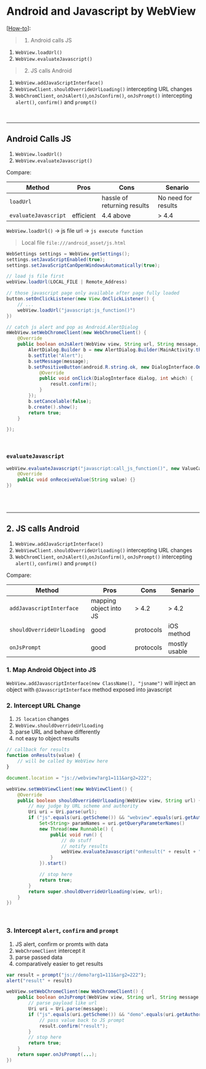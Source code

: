 # Android and Javascript by WebView

[[How-to][referral]]:
>1. Android calls JS
1. `WebView.loadUrl()`
1. `WebView.evaluateJavascript()`

>2. JS calls Android
1. `WebView.addJavaScriptInterface()`
1. `WebViewClient.shouldOverrideUrlLoading()` intercepting URL changes
1. `WebChromClient`, `onJsAlert()`,`onJsConfirm()`, `onJsPrompt()` intercepting `alert()`, `confirm()` and `prompt()`

<br>

---
## Android Calls JS
1. `WebView.loadUrl()`
1. `WebView.evaluateJavascript()`

Compare:

Method | Pros | Cons | Senario
---|---|---|---
`loadUrl` | | hassle of returning results | No need for results
`evaluateJavascript` | efficient | 4.4 above | > 4.4

`WebView.loadUrl()` -> js file url -> `js execute function`

>Local file `file:///android_asset/js.html`

```java
WebSettings settings = WebView.getSettings();
settings.setJavaScriptEnabled(true);
settings.setJavaScriptCanOpenWindowsAutomatically(true);

// load js file first
webView.loadUrl(LOCAL_FILE | Remote_Address)

// those javascript page only available after page fully loaded
button.setOnClickListener(new View.OnClickListener() {
    // ...
    webView.loadUrl("javascript:js_function()")
})

// catch js alert and pop as Android.AlertDialog
mWebView.setWebChromeClient(new WebChromeClient() {
    @Override
    public boolean onJsAlert(WebView view, String url, String message, final JsResult result) {
        AlertDialog.Builder b = new AlertDialog.Builder(MainActivity.this);
        b.setTitle("Alert");
        b.setMessage(message);
        b.setPositiveButton(android.R.string.ok, new DialogInterface.OnClickListener() {
            @Override
            public void onClick(DialogInterface dialog, int which) {
                result.confirm();
            }
        });
        b.setCancelable(false);
        b.create().show();
        return true;
    }

});
```

<br>

### `evaluateJavascript`
```java
webView.evaluateJavascript("javascript:call_js_function()", new ValueCallback<String>() {
    @Override
    public void onReceiveValue(String value) {}
})
```
<br>
<br>

---
## 2. JS calls Android
1. `WebView.addJavaScriptInterface()`
1. `WebViewClient.shouldOverrideUrlLoading()` intercepting URL changes
1. `WebChromClient`, `onJsAlert()`,`onJsConfirm()`, `onJsPrompt()` intercepting `alert()`, `confirm()` and `prompt()`

Compare:

Method | Pros | Cons | Senario
---|---|---|---
`addJavascriptInterface` | mapping object into JS | > 4.2 | > 4.2
`shouldOverrideUrlLoading` | good | protocols | iOS method
`onJsPrompt` | good | protocols | mostly usable

### 1. Map Android Object into JS
`WebView.addJavascriptInterface(new ClassName(), "jsname")` will inject an object with `@JavascriptInterface` method exposed into javascript

### 2. Intercept URL Change
1. `JS location` changes
1. `WebView.shouldOverrideUrlLoading`
1. parse URL and behave differently
1. not easy to object results

```javascript
// callback for results
function onResults(value) {
    // will be called by WebView here
}

document.location = "js://webview?arg1=111&arg2=222";
```

```java
webView.setWebViewClient(new WebViewClient() {
    @Override
    public boolean shouldOverrideUrlLoading(WebView view, String url) {
        // may judge by URL scheme and authority
        Uri uri = Uri.parse(url);
        if ("js".equals(uri.getScheme()) && "webview".equals(uri.getAuthority())) {
            Set<String> paramNames = uri.getQueryParameterNames()
            new Thread(new Runnable() {
                public void run() {
                    // do stuff
                    // notify results
                    webView.evaluateJavascript("onResult(" + result + ")")
                }
            }).start()

            // stop here
            return true;
        }
        return super.shouldOverrideUrlLoading(view, url);
    }
})
```
<br>

### 3. Intercept `alert`, `confirm` and `prompt`
1. JS alert, confirm or promts with data
1. `WebChromeClient` intercept it
1. parse passed data
1. comparatively easier to get results

```javascript
var result = prompt("js://demo?arg1=111&arg2=222");
alert("result" + result)
```

```java
webView.setWebChromeClient(new WebChromeClient() {
    public boolean onJsPrompt(WebView view, String url, String message, String defaultValue, JsPromptResult result) {
        // parse payload like url
        Uri uri = Uri.parse(message);
        if ("js".equals(uri.getScheme()) && "demo".equals(uri.getAuthority())) {
            // pass value back to JS prompt
            result.confirm("result");
        }
        // stop here
        return true;
    }
    return super.onJsPrompt(...);
})

```

[referral]: https://blog.csdn.net/carson_ho/article/details/64904691